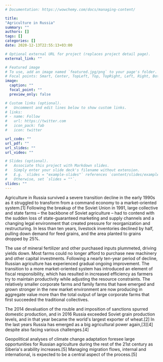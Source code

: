 ```yaml
---
# Documentation: https://wowchemy.com/docs/managing-content/

title: 
"Agriculture in Russia"
summary: ""
authors: []
tags: []
categories: []
date: 2020-12-13T22:55:13+03:00

# Optional external URL for project (replaces project detail page).
external_link: ""

# Featured image
# To use, add an image named `featured.jpg/png` to your page's folder.
# Focal points: Smart, Center, TopLeft, Top, TopRight, Left, Right, BottomLeft, Bottom, BottomRight.
image:
  caption: ""
  focal_point: ""
  preview_only: false

# Custom links (optional).
#   Uncomment and edit lines below to show custom links.
# links:
# - name: Follow
#   url: https://twitter.com
#   icon_pack: fab
#   icon: twitter

url_code: ""
url_pdf: ""
url_slides: ""
url_video: ""

# Slides (optional).
#   Associate this project with Markdown slides.
#   Simply enter your slide deck's filename without extension.
#   E.g. `slides = "example-slides"` references `content/slides/example-slides.md`.
#   Otherwise, set `slides = ""`.
slides: ""
---
```


Agriculture in Russia survived a severe transition decline in the early 1990s as it struggled to transform from a command economy to a market-oriented system.[1] Following the breakup of the Soviet Union in 1991, large collective and state farms – the backbone of Soviet agriculture – had to contend with the sudden loss of state-guaranteed marketing and supply channels and a changing legal environment that created pressure for reorganization and restructuring. In less than ten years, livestock inventories declined by half, pulling down demand for feed grains, and the area planted to grains dropped by 25%.

The use of mineral fertilizer and other purchased inputs plummeted, driving yields down. Most farms could no longer afford to purchase new machinery and other capital investments. Following a nearly ten-year period of decline, Russian agriculture has experienced gradual ongoing improvement. The transition to a more market-oriented system has introduced an element of fiscal responsibility, which has resulted in increased efficiency as farmers try to maintain productivity while adjusting the resource constraints. The relatively smaller corporate farms and family farms that have emerged and grown stronger in the new market environment are now producing in aggregate value more than the total output of large corporate farms that first succeeded the traditional collectives.

The 2014 devaluation of the rouble and imposition of sanctions spurred domestic production, and in 2016 Russia exceeded Soviet grain production levels, and in that year became the world's largest exporter of wheat.[2] In the last years Russia has emerged as a big agricultural power again,[3][4] despite also facing various challenges.[4]

Geopolitical analyses of climate change adaptation foresee large opportunities for Russian agriculture during the rest of the 21st century as Siberia's arability increases.[5] Managing migration flows, internal and international, is expected to be a central aspect of the process.[5]